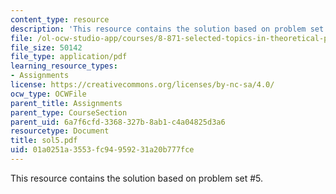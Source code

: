 ```yaml
---
content_type: resource
description: 'This resource contains the solution based on problem set #5.'
file: /ol-ocw-studio-app/courses/8-871-selected-topics-in-theoretical-particle-physics-branes-and-gauge-theory-dynamics-fall-2004/01a0251a3553fc94959231a20b777fce_sol5.pdf
file_size: 50142
file_type: application/pdf
learning_resource_types:
- Assignments
license: https://creativecommons.org/licenses/by-nc-sa/4.0/
ocw_type: OCWFile
parent_title: Assignments
parent_type: CourseSection
parent_uid: 6a7f6cfd-3368-327b-8ab1-c4a04825d3a6
resourcetype: Document
title: sol5.pdf
uid: 01a0251a-3553-fc94-9592-31a20b777fce
---
```

This resource contains the solution based on problem set #5.